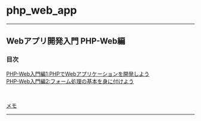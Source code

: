 # php_web_app

***

## Webアプリ開発入門 PHP-Web編
### 目次
[PHP-Web入門編1:PHPでWebアプリケーションを開発しよう](doc/w01_php_web01.md)</br>
[PHP-Web入門編2:フォーム処理の基本を身に付けよう](doc/w02_php_web02.md)</br>


 </br>

[メモ](doc/memo.md)</br>

***



